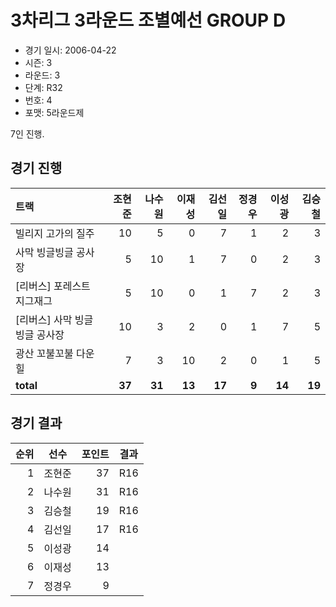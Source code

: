 # 3차리그 3라운드 조별예선 GROUP D

- 경기 일시: 2006-04-22
- 시즌: 3
- 라운드: 3
- 단계: R32
- 번호: 4
- 포맷: 5라운드제



7인 진행.

## 경기 진행

| 트랙 | 조현준 | 나수원 | 이재성 | 김선일 | 정경우 | 이성광 | 김승철 |
|:---|---:|---:|---:|---:|---:|---:|---:|
| 빌리지 고가의 질주 | 10 | 5 | 0 | 7 | 1 | 2 | 3 |
| 사막 빙글빙글 공사장 | 5 | 10 | 1 | 7 | 0 | 2 | 3 |
| [리버스] 포레스트 지그재그 | 5 | 10 | 0 | 1 | 7 | 2 | 3 |
| [리버스] 사막 빙글빙글 공사장 | 10 | 3 | 2 | 0 | 1 | 7 | 5 |
| 광산 꼬불꼬불 다운힐 | 7 | 3 | 10 | 2 | 0 | 1 | 5 |
| __total__ | __37__ | __31__ | __13__ | __17__ | __9__ | __14__ | __19__ |




## 경기 결과

| 순위 | 선수 | 포인트 | 결과 |
|---:|:---:|---:|:---:|
| 1 | 조현준 | 37 | R16 |
| 2 | 나수원 | 31 | R16 |
| 3 | 김승철 | 19 | R16 |
| 4 | 김선일 | 17 | R16 |
| 5 | 이성광 | 14 |  |
| 6 | 이재성 | 13 |  |
| 7 | 정경우 | 9 |  |

